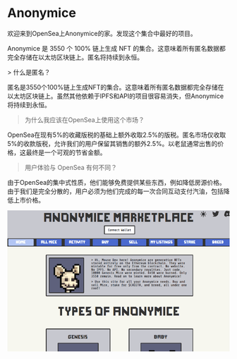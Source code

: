 # Anonymice

<p>欢迎来到OpenSea上Anonymice的家。发现这个集合中最好的项目。</p>

Anonymice 是 3550 个 100% 链上生成 NFT 的集合。这意味着所有匿名数据都完全存储在以太坊区块链上。匿名将持续到永恒。

\> 什么是匿名？

匿名是3550个100%链上生成NFT的集合。这意味着所有匿名数据都完全存储在以太坊区块链上。虽然其他依赖于IPFS和API的项目很容易消失，但Anonymice将持续到永恒。



> 为什么我应该在OpenSea上使用这个市场？

OpenSea在现有5%的收藏版税的基础上额外收取2.5%的版税。匿名市场仅收取5%的收款版税，允许我们的用户保留其销售的额外2.5%。以老鼠通常出售的价格，这最终是一个可观的节省金额。

> 用户体验与 OpenSea 有何不同？

由于OpenSea的集中式性质，他们能够免费提供某些东西，例如降低房源价格。由于我们是完全分散的，用户必须为他们完成的每一次合同互动支付汽油，包括降低上市价格。

![1](1.PNG)


